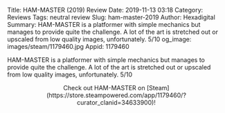 Title: HAM-MASTER (2019) Review
Date: 2019-11-13 03:18
Category: Reviews
Tags: neutral review
Slug: ham-master-2019
Author: Hexadigital
Summary: HAM-MASTER is a platformer with simple mechanics but manages to provide quite the challenge. A lot of the art is stretched out or upscaled from low quality images, unfortunately. 5/10
og_image: images/steam/1179460.jpg
Appid: 1179460

HAM-MASTER is a platformer with simple mechanics but manages to provide quite the challenge. A lot of the art is stretched out or upscaled from low quality images, unfortunately. 5/10

<center>Check out HAM-MASTER on [Steam](https://store.steampowered.com/app/1179460/?curator_clanid=34633900)!</center>

